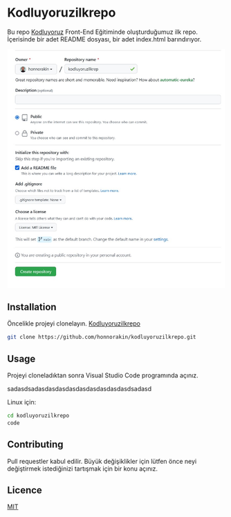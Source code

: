 # Kodluyoruzilkrepo

Bu repo [Kodluyoruz](https://www.kodluyoruz.org) Front-End Eğitiminde oluşturduğumuz ilk repo. İçerisinde bir adet README dosyası, bir adet index.html barındırıyor.

![github](img/1.jpg)

## Installation

Öncelikle projeyi clonelayın. [Kodluyoruzilkrepo](https://github.com/honnorakin/kodluyoruzilkrepo.git)

```bash
git clone https://github.com/honnorakin/kodluyoruzilkrepo.git
```

## Usage

Projeyi cloneladıktan sonra Visual Studio Code programında açınız.

sadasdsadasdasdasdasdasdasdasdasdasdsadasd

Linux için:

```bash
cd kodluyoruzilkrepo
code
```

## Contributing

Pull requestler kabul edilir. Büyük değişiklikler için lütfen önce neyi değiştirmek istediğinizi tartışmak için bir konu açınız.

## Licence

[MIT](https://https://choosealicense.com/licenses/mit/#)